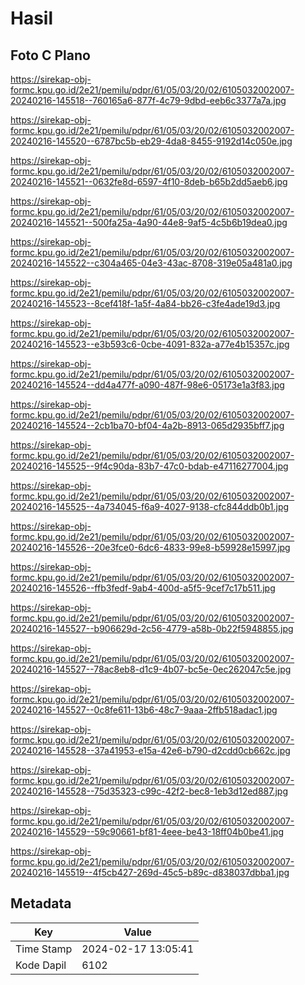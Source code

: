 # Hasil

## Foto C Plano

https://sirekap-obj-formc.kpu.go.id/2e21/pemilu/pdpr/61/05/03/20/02/6105032002007-20240216-145518--760165a6-877f-4c79-9dbd-eeb6c3377a7a.jpg

https://sirekap-obj-formc.kpu.go.id/2e21/pemilu/pdpr/61/05/03/20/02/6105032002007-20240216-145520--6787bc5b-eb29-4da8-8455-9192d14c050e.jpg

https://sirekap-obj-formc.kpu.go.id/2e21/pemilu/pdpr/61/05/03/20/02/6105032002007-20240216-145521--0632fe8d-6597-4f10-8deb-b65b2dd5aeb6.jpg

https://sirekap-obj-formc.kpu.go.id/2e21/pemilu/pdpr/61/05/03/20/02/6105032002007-20240216-145521--500fa25a-4a90-44e8-9af5-4c5b6b19dea0.jpg

https://sirekap-obj-formc.kpu.go.id/2e21/pemilu/pdpr/61/05/03/20/02/6105032002007-20240216-145522--c304a465-04e3-43ac-8708-319e05a481a0.jpg

https://sirekap-obj-formc.kpu.go.id/2e21/pemilu/pdpr/61/05/03/20/02/6105032002007-20240216-145523--8cef418f-1a5f-4a84-bb26-c3fe4ade19d3.jpg

https://sirekap-obj-formc.kpu.go.id/2e21/pemilu/pdpr/61/05/03/20/02/6105032002007-20240216-145523--e3b593c6-0cbe-4091-832a-a77e4b15357c.jpg

https://sirekap-obj-formc.kpu.go.id/2e21/pemilu/pdpr/61/05/03/20/02/6105032002007-20240216-145524--dd4a477f-a090-487f-98e6-05173e1a3f83.jpg

https://sirekap-obj-formc.kpu.go.id/2e21/pemilu/pdpr/61/05/03/20/02/6105032002007-20240216-145524--2cb1ba70-bf04-4a2b-8913-065d2935bff7.jpg

https://sirekap-obj-formc.kpu.go.id/2e21/pemilu/pdpr/61/05/03/20/02/6105032002007-20240216-145525--9f4c90da-83b7-47c0-bdab-e47116277004.jpg

https://sirekap-obj-formc.kpu.go.id/2e21/pemilu/pdpr/61/05/03/20/02/6105032002007-20240216-145525--4a734045-f6a9-4027-9138-cfc844ddb0b1.jpg

https://sirekap-obj-formc.kpu.go.id/2e21/pemilu/pdpr/61/05/03/20/02/6105032002007-20240216-145526--20e3fce0-6dc6-4833-99e8-b59928e15997.jpg

https://sirekap-obj-formc.kpu.go.id/2e21/pemilu/pdpr/61/05/03/20/02/6105032002007-20240216-145526--ffb3fedf-9ab4-400d-a5f5-9cef7c17b511.jpg

https://sirekap-obj-formc.kpu.go.id/2e21/pemilu/pdpr/61/05/03/20/02/6105032002007-20240216-145527--b906629d-2c56-4779-a58b-0b22f5948855.jpg

https://sirekap-obj-formc.kpu.go.id/2e21/pemilu/pdpr/61/05/03/20/02/6105032002007-20240216-145527--78ac8eb8-d1c9-4b07-bc5e-0ec262047c5e.jpg

https://sirekap-obj-formc.kpu.go.id/2e21/pemilu/pdpr/61/05/03/20/02/6105032002007-20240216-145527--0c8fe611-13b6-48c7-9aaa-2ffb518adac1.jpg

https://sirekap-obj-formc.kpu.go.id/2e21/pemilu/pdpr/61/05/03/20/02/6105032002007-20240216-145528--37a41953-e15a-42e6-b790-d2cdd0cb662c.jpg

https://sirekap-obj-formc.kpu.go.id/2e21/pemilu/pdpr/61/05/03/20/02/6105032002007-20240216-145528--75d35323-c99c-42f2-bec8-1eb3d12ed887.jpg

https://sirekap-obj-formc.kpu.go.id/2e21/pemilu/pdpr/61/05/03/20/02/6105032002007-20240216-145529--59c90661-bf81-4eee-be43-18ff04b0be41.jpg

https://sirekap-obj-formc.kpu.go.id/2e21/pemilu/pdpr/61/05/03/20/02/6105032002007-20240216-145519--4f5cb427-269d-45c5-b89c-d838037dbba1.jpg


## Metadata

| Key        | Value               |
| ---------- | ------------------- |
| Time Stamp | 2024-02-17 13:05:41 |
| Kode Dapil | 6102                |



